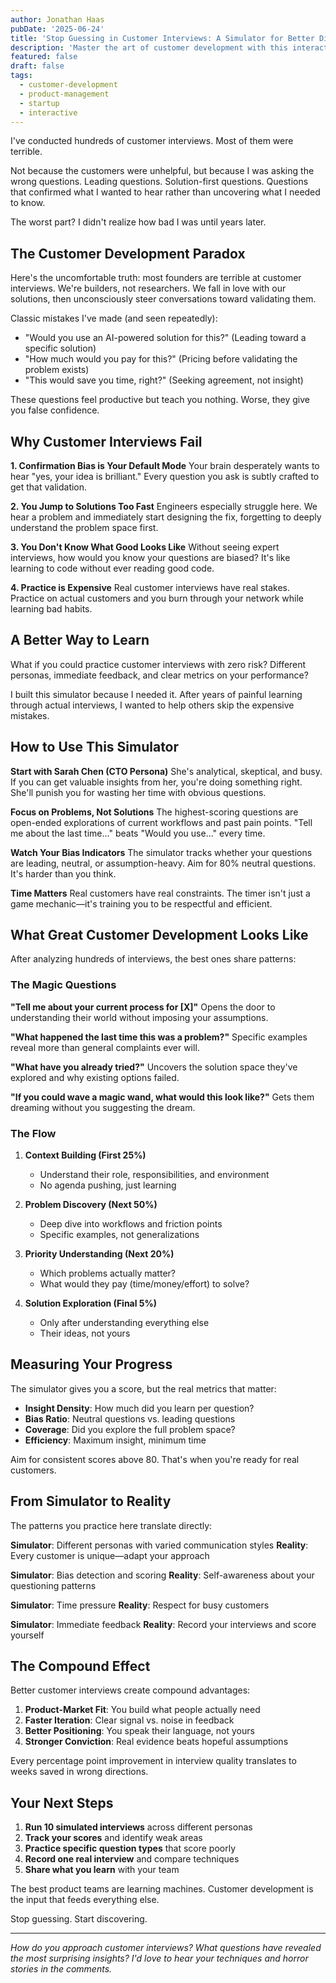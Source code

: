 ```yaml
---
author: Jonathan Haas
pubDate: '2025-06-24'
title: 'Stop Guessing in Customer Interviews: A Simulator for Better Discovery'
description: 'Master the art of customer development with this interactive interview simulator. Practice asking the right questions, avoid common biases, and learn from'
featured: false
draft: false
tags:
  - customer-development
  - product-management
  - startup
  - interactive
---
```


I've conducted hundreds of customer interviews. Most of them were terrible.

Not because the customers were unhelpful, but because I was asking the wrong questions. Leading questions. Solution-first questions. Questions that confirmed what I wanted to hear rather than uncovering what I needed to know.

The worst part? I didn't realize how bad I was until years later.

## The Customer Development Paradox

Here's the uncomfortable truth: most founders are terrible at customer interviews. We're builders, not researchers. We fall in love with our solutions, then unconsciously steer conversations toward validating them.

Classic mistakes I've made (and seen repeatedly):

- "Would you use an AI-powered solution for this?" (Leading toward a specific solution)
- "How much would you pay for this?" (Pricing before validating the problem exists)
- "This would save you time, right?" (Seeking agreement, not insight)

These questions feel productive but teach you nothing. Worse, they give you false confidence.

## Why Customer Interviews Fail

**1. Confirmation Bias is Your Default Mode**
Your brain desperately wants to hear "yes, your idea is brilliant." Every question you ask is subtly crafted to get that validation.

**2. You Jump to Solutions Too Fast**
Engineers especially struggle here. We hear a problem and immediately start designing the fix, forgetting to deeply understand the problem space first.

**3. You Don't Know What Good Looks Like**
Without seeing expert interviews, how would you know your questions are biased? It's like learning to code without ever reading good code.

**4. Practice is Expensive**
Real customer interviews have real stakes. Practice on actual customers and you burn through your network while learning bad habits.

## A Better Way to Learn

What if you could practice customer interviews with zero risk? Different personas, immediate feedback, and clear metrics on your performance?

I built this simulator because I needed it. After years of painful learning through actual interviews, I wanted to help others skip the expensive mistakes.

<customer-development-simulator />

## How to Use This Simulator

**Start with Sarah Chen (CTO Persona)**
She's analytical, skeptical, and busy. If you can get valuable insights from her, you're doing something right. She'll punish you for wasting her time with obvious questions.

**Focus on Problems, Not Solutions**
The highest-scoring questions are open-ended explorations of current workflows and past pain points. "Tell me about the last time..." beats "Would you use..." every time.

**Watch Your Bias Indicators**
The simulator tracks whether your questions are leading, neutral, or assumption-heavy. Aim for 80% neutral questions. It's harder than you think.

**Time Matters**
Real customers have real constraints. The timer isn't just a game mechanic—it's training you to be respectful and efficient.

## What Great Customer Development Looks Like

After analyzing hundreds of interviews, the best ones share patterns:

### The Magic Questions

**"Tell me about your current process for [X]"**
Opens the door to understanding their world without imposing your assumptions.

**"What happened the last time this was a problem?"**
Specific examples reveal more than general complaints ever will.

**"What have you already tried?"**
Uncovers the solution space they've explored and why existing options failed.

**"If you could wave a magic wand, what would this look like?"**
Gets them dreaming without you suggesting the dream.

### The Flow

1. **Context Building (First 25%)**
   - Understand their role, responsibilities, and environment
   - No agenda pushing, just learning

1. **Problem Discovery (Next 50%)**
   - Deep dive into workflows and friction points
   - Specific examples, not generalizations

1. **Priority Understanding (Next 20%)**
   - Which problems actually matter?
   - What would they pay (time/money/effort) to solve?

1. **Solution Exploration (Final 5%)**
   - Only after understanding everything else
   - Their ideas, not yours

## Measuring Your Progress

The simulator gives you a score, but the real metrics that matter:

- **Insight Density**: How much did you learn per question?
- **Bias Ratio**: Neutral questions vs. leading questions
- **Coverage**: Did you explore the full problem space?
- **Efficiency**: Maximum insight, minimum time

Aim for consistent scores above 80. That's when you're ready for real customers.

## From Simulator to Reality

The patterns you practice here translate directly:

**Simulator**: Different personas with varied communication styles
**Reality**: Every customer is unique—adapt your approach

**Simulator**: Bias detection and scoring
**Reality**: Self-awareness about your questioning patterns

**Simulator**: Time pressure
**Reality**: Respect for busy customers

**Simulator**: Immediate feedback
**Reality**: Record your interviews and score yourself

## The Compound Effect

Better customer interviews create compound advantages:

1. **Product-Market Fit**: You build what people actually need
1. **Faster Iteration**: Clear signal vs. noise in feedback
1. **Better Positioning**: You speak their language, not yours
1. **Stronger Conviction**: Real evidence beats hopeful assumptions

Every percentage point improvement in interview quality translates to weeks saved in wrong directions.

## Your Next Steps

1. **Run 10 simulated interviews** across different personas
1. **Track your scores** and identify weak areas
1. **Practice specific question types** that score poorly
1. **Record one real interview** and compare techniques
1. **Share what you learn** with your team

The best product teams are learning machines. Customer development is the input that feeds everything else.

Stop guessing. Start discovering.

---

_How do you approach customer interviews? What questions have revealed the most surprising insights? I'd love to hear your techniques and horror stories in the comments._

